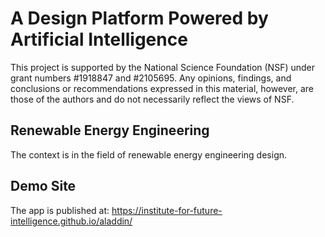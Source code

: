 # A Design Platform Powered by Artificial Intelligence

This project is supported by the National Science Foundation (NSF) under grant numbers #1918847 and #2105695. Any opinions, findings, and conclusions or recommendations expressed in this material, however, are those of the authors and do not necessarily reflect the views of NSF.

## Renewable Energy Engineering

The context is in the field of renewable energy engineering design.

## Demo Site

The app is published at: https://institute-for-future-intelligence.github.io/aladdin/

